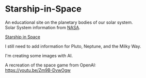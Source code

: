 # Starship-in-Space

An educational site on the planetary bodies of our solar system. <br>
Solar System information from <a href="https://solarsystem.nasa.gov/solar-system/sun/overview/">NASA</a>.

<a href="https://starship-in-space.pages.dev/">Starship in Space</a>

I still need to add information for Pluto, Neptune, and the Milky Way.

I'm creating some images with AI.

A recreation of the space game from OpenAI: <br>
https://youtu.be/Zm9B-DvwOgw

